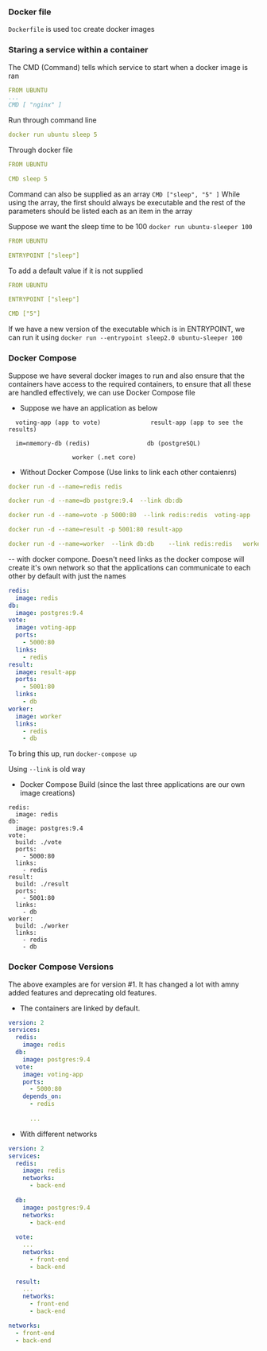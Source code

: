 ### Docker file
``` Dockerfile ``` is used toc create docker images

### Staring a service within a container
The CMD (Command) tells which service to start when a docker image is ran
```yaml
FROM UBUNTU
...
CMD [ "nginx" ]
```

Run through command line
```yaml 
docker run ubuntu sleep 5 
```

Through docker file
```yaml
FROM UBUNTU

CMD sleep 5
```
Command can also be supplied as an array ``` CMD ["sleep", "5" ] ```
While using the array, the first should always be executable and the rest of the parameters should be listed each as an item in the array

Suppose we want the sleep time to be 100 ``` docker run ubuntu-sleeper 100 ```
```yaml
FROM UBUNTU

ENTRYPOINT ["sleep"]
```

To add a default value if it is not supplied
```yaml
FROM UBUNTU

ENTRYPOINT ["sleep"]

CMD ["5"]
```

If we have a new version of the executable which is in ENTRYPOINT, we can run it using ``` docker run --entrypoint sleep2.0 ubuntu-sleeper 100 ```



### Docker Compose
Suppose we have several docker images to run and also ensure that the containers have access to the required containers, to ensure that all these are handled effectively, we can use Docker Compose file

- Suppose we have an application as below
```
  voting-app (app to vote)              result-app (app to see the results)
  
  im=nmemory-db (redis)                db (postgreSQL)
   
                  worker (.net core)

```

- Without Docker Compose (Use links to link each other contaienrs)
```yaml
docker run -d --name=redis redis

docker run -d --name=db postgre:9.4  --link db:db  

docker run -d --name=vote -p 5000:80  --link redis:redis  voting-app

docker run -d --name=result -p 5001:80 result-app

docker run -d --name=worker  --link db:db    --link redis:redis   worker
```

-- with docker compone. Doesn't need links as the docker compose will create it's own network so that the applications can communicate to each other by default with just the names
```yaml
redis:
  image: redis
db:
  image: postgres:9.4
vote:
  image: voting-app
  ports:
    - 5000:80
  links:
    - redis
result:
  image: result-app
  ports:
    - 5001:80
  links:
    - db
worker:
  image: worker
  links:
    - redis
    - db
```
To bring this up, run ``` docker-compose up ```

Using ```--link``` is old way

- Docker Compose Build (since the last three applications are our own image creations)
```
redis:
  image: redis
db:
  image: postgres:9.4
vote:
  build: ./vote
  ports:
    - 5000:80
  links:
    - redis
result:
  build: ./result
  ports:
    - 5001:80
  links:
    - db
worker:
  build: ./worker
  links:
    - redis
    - db
```


### Docker Compose Versions
The above examples are for version #1. It has changed a lot with amny added features and deprecating old features.

- The containers are linked by default.
```yaml
version: 2
services:
  redis:
    image: redis
  db:
    image: postgres:9.4
  vote:
    image: voting-app
    ports:
      - 5000:80
    depends_on:
      - redis
      
      ...
```

- With different networks
```yaml
version: 2
services:
  redis:
    image: redis
    networks:
      - back-end
      
  db:
    image: postgres:9.4
    networks:
      - back-end
      
  vote:
    ...
    networks:
      - front-end
      - back-end
    
  result:
    ...
    networks:
      - front-end
      - back-end

networks:
  - front-end
  - back-end
```
